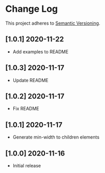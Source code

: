 # Change Log

This project adheres to [Semantic Versioning](http://semver.org/).

## [1.0.1] 2020-11-22

- Add examples to README

## [1.0.3] 2020-11-17

- Update README

## [1.0.2] 2020-11-17

- Fix README

## [1.0.1] 2020-11-17

- Generate min-width to children elements

## [1.0.0] 2020-11-16

- Initial release
